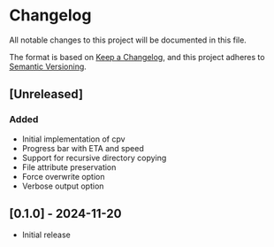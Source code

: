 # Changelog

All notable changes to this project will be documented in this file.

The format is based on [Keep a Changelog](https://keepachangelog.com/en/1.0.0/),
and this project adheres to [Semantic Versioning](https://semver.org/spec/v2.0.0.html).

## [Unreleased]

### Added
- Initial implementation of cpv
- Progress bar with ETA and speed
- Support for recursive directory copying
- File attribute preservation
- Force overwrite option
- Verbose output option

## [0.1.0] - 2024-11-20
- Initial release

